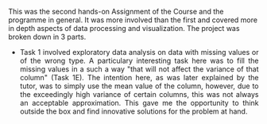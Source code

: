 
This was the second hands-on Assignment of the Course and the programme in general. It was more involved than the first and covered more in depth aspects of data processing and visualization. The project was broken down in 3 parts.

- <p align="justify"> Task 1 involved exploratory data analysis on data with missing values or of the wrong type. A particulary interesting task here was to fill the missing values in a such a way "that will not affect the variance of that column" (Task 1E). The intention here, as was later explained by the tutor, was to simply use the mean value of the column, however, due to the exceedingly high variance of certain columns, this was not always an acceptable approximation. This gave me the opportunity to think outside the box and find innovative solutions for the problem at hand. </p>
